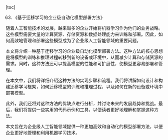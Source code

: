 
[toc]                    
                
                
63. 《基于迁移学习的企业级自动化模型部署方法》

随着人工智能技术的发展，越来越多的企业开始将机器学习作为他们的业务战略。这些模型需要大量的计算资源、存储资源和数据处理能力来训练和部署。因此，如何高效地管理和部署这些模型成为了企业级人工智能领域的重要问题。

本文将介绍一种基于迁移学习的企业级自动化模型部署方法。这种方法的核心思想是将模型的训练和推理过程转移到新的设备或环境中，从而减少计算和存储资源的需求。同时，这种方法还可以提高模型的性能和可扩展性，使模型更容易部署和管理。

在本文中，我们将详细介绍这种方法的实现步骤和流程。我们将讲解如何设计和构建迁移学习框架，如何迁移模型的训练和推理过程，以及如何在新的设备或环境中部署模型。

此外，我们还将对这种方法的优缺点进行分析，并讨论未来的发展趋势和挑战。最后，我们将提供一些实用的代码示例和工具，以便读者更好地理解和掌握这种方法。

本文旨在为企业级人工智能领域提供一种更加高效和自动化的模型部署方法，以便企业更好地管理和利用机器学习技术。

